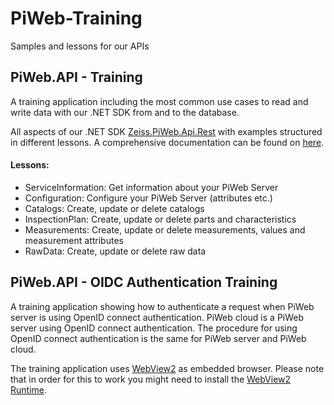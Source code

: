# PiWeb-Training

Samples and lessons for our APIs

## PiWeb.API - Training

A training application including the most common use cases to read and write data with our .NET SDK from and to the database.

All aspects of our .NET SDK [Zeiss.PiWeb.Api.Rest](https://www.nuget.org/packages/Zeiss.PiWeb.Api.Rest/) with examples structured in different lessons.
A comprehensive documentation can be found on [here](http://zeiss-piweb.github.io/PiWeb-Api/sdk/v6.0/).

#### Lessons:
- ServiceInformation: Get information about your PiWeb Server
- Configuration: Configure your PiWeb Server (attributes etc.)
- Catalogs: Create, update or delete catalogs
- InspectionPlan: Create, update or delete parts and characteristics
- Measurements:  Create, update or delete measurements, values and measurement attributes
- RawData: Create, update or delete raw data

## PiWeb.API - OIDC Authentication Training

A training application showing how to authenticate a request when PiWeb server is using OpenID connect authentication.
PiWeb cloud is a PiWeb server using OpenID connect authentication. The procedure for using OpenID connect authentication
is the same for PiWeb server and PiWeb cloud.

The training application uses [WebView2](https://www.nuget.org/packages/Microsoft.Web.WebView2/) as embedded browser. 
Please note that in order for this to work you might need to install the
[WebView2 Runtime](https://docs.microsoft.com/de-de/microsoft-edge/webview2/concepts/distribution).
